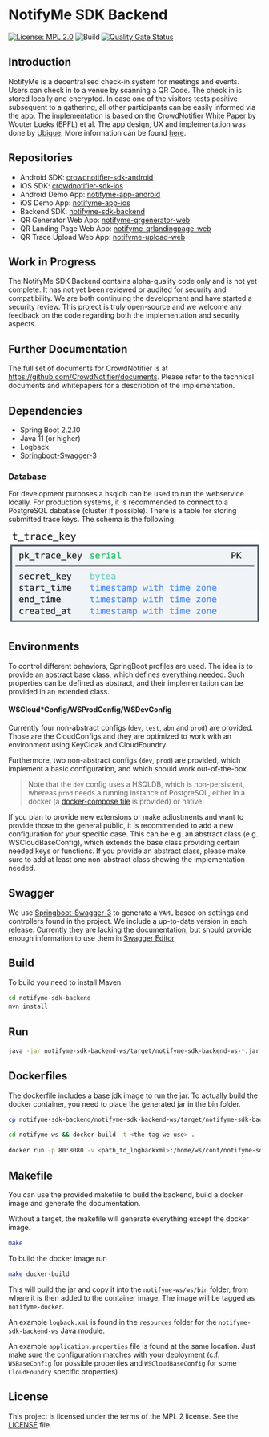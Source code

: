 # NotifyMe SDK Backend

[![License: MPL 2.0](https://img.shields.io/badge/License-MPL%202.0-brightgreen.svg)](https://github.com/notifyme-app/notifyme-sdk-backend/blob/master/LICENSE)
![Build](https://github.com/notifyme-app/notifyme-sdk-backend/workflows/Build/badge.svg?branch=main)
[![Quality Gate Status](https://sonarcloud.io/api/project_badges/measure?project=notifyme-app_notifyme-sdk-backend&metric=alert_status)](https://sonarcloud.io/dashboard?id=notifyme-app_notifyme-sdk-backend)

## Introduction
NotifyMe is a decentralised check-in system for meetings and events. Users can check in to a venue by scanning a QR Code. The check in is stored locally and encrypted. In case one of the visitors tests positive subsequent to a gathering, all other participants can be easily informed via the app. The implementation is based on the [CrowdNotifier White Paper](https://github.com/CrowdNotifier/documents) by Wouter Lueks (EPFL) et al. The app design, UX and implementation was done by [Ubique](https://ubique.ch/). More information can be found [here](https://notify-me.ch).

## Repositories
* Android SDK: [crowdnotifier-sdk-android](https://github.com/CrowdNotifier/crowdnotifier-sdk-android)
* iOS SDK: [crowdnotifier-sdk-ios](https://github.com/CrowdNotifier/crowdnotifier-sdk-ios)
* Android Demo App: [notifyme-app-android](https://github.com/notifyme-app/notifyme-app-android)
* iOS Demo App: [notifyme-app-ios](https://github.com/notifyme-app/notifyme-app-ios)
* Backend SDK: [notifyme-sdk-backend](https://github.com/notifyme-app/notifyme-sdk-backend)
* QR Generator Web App: [notifyme-qrgenerator-web](https://github.com/notifyme-app/notifyme-qrgenerator-web)
* QR Landing Page Web App: [notifyme-qrlandingpage-web](https://github.com/notifyme-app/notifyme-qrlandingpage-web)
* QR Trace Upload Web App: [notifyme-upload-web](https://github.com/notifyme-app/notifyme-upload-web)

## Work in Progress
The NotifyMe SDK Backend contains alpha-quality code only and is not yet complete. It has not yet been reviewed or audited for security and compatibility. We are both continuing the development and have started a security review. This project is truly open-source and we welcome any feedback on the code regarding both the implementation and security aspects.

## Further Documentation
The full set of documents for CrowdNotifier is at https://github.com/CrowdNotifier/documents. Please refer to the technical documents and whitepapers for a description of the implementation.

## Dependencies
* Spring Boot 2.2.10
* Java 11 (or higher)
* Logback
* [Springboot-Swagger-3](https://bintray.com/ubique-oss/springboot-swagger3)

### Database
For development purposes a hsqldb can be used to run the webservice locally. For production systems, it is recommended to connect to a PostgreSQL dabatase (cluster if possible). There is a table for storing submitted trace keys. The schema is the following:

![](documentation/img/t_trace_key.png)

## Environments
To control different behaviors, SpringBoot profiles are used. The idea is to provide an abstract base class, which defines everything needed. Such properties can be defined as abstract, and their implementation can be provided in an extended class.

#### WSCloud*Config/WSProdConfig/WSDevConfig
Currently four non-abstract configs (`dev`, `test`, `abn` and `prod`) are provided. Those are the CloudConfigs and they are optimized to work with an environment using KeyCloak and CloudFoundry.

Furthermore, two non-abstract configs (`dev`, `prod`) are provided, which implement a basic configuration, and which should work out-of-the-box.

> Note that the `dev` config uses a HSQLDB, which is non-persistent, whereas `prod` needs a running instance of PostgreSQL, either in a docker (a [docker-compose file](docker-compose/stack.yml) is provided) or native.

If you plan to provide new extensions or make adjustments and want to provide those to the general public, it is recommended to add a new configuration for your specific case. This can be e.g. an abstract class (e.g. WSCloudBaseConfig), which extends the base class providing certain needed keys or functions. If you provide an abstract class, please make sure to add at least one non-abstract class showing the implementation needed.

## Swagger
We use [Springboot-Swagger-3](https://github.com/Ubique-OSS/springboot-swagger3) to generate a `YAML` based on settings and controllers found in the project. We include a up-to-date version in each release. Currently they are lacking the documentation, but should provide enough information to use them in [Swagger Editor](https://editor.swagger.io).

## Build
To build you need to install Maven.

```bash
cd notifyme-sdk-backend
mvn install
```

## Run
```bash
java -jar notifyme-sdk-backend-ws/target/notifyme-sdk-backend-ws-*.jar
```

## Dockerfiles
The dockerfile includes a base jdk image to run the jar. To actually build the docker container, you need to place the generated jar in the bin folder.

```bash
cp notifyme-sdk-backend/notifyme-sdk-backend-ws/target/notifyme-sdk-backend-ws*.jar notifyme-ws/ws/bin/notifyme-sdk-backend-ws-1.0.0.jar
```

```bash
cd notifyme-ws && docker build -t <the-tag-we-use> .
```

```bash
docker run -p 80:8080 -v <path_to_logbackxml>:/home/ws/conf/notifyme-sdk-backend-ws-logback.xml -v <path_to_application_properties>:/home/ws/conf/notifyme-sdk-backend-ws.properties <the-tag-we-use>
```

## Makefile
You can use the provided makefile to build the backend, build a docker image and generate the documentation.

Without a target, the makefile will generate everything except the docker image.

```bash
make
```

To build the docker image run

```bash
make docker-build
```

This will build the jar and copy it into the `notifyme-ws/ws/bin` folder, from where it is then added to the container image.
The image will be tagged as `notifyme-docker`.

An example `logback.xml` is found in the `resources` folder for the `notifyme-sdk-backend-ws` Java module.

An example `application.properties` file is found at the same location.
Just make sure the configuration matches with your deployment (c.f. `WSBaseConfig` for possible properties
and `WSCloudBaseConfig` for some `CloudFoundry` specific properties)


## License
This project is licensed under the terms of the MPL 2 license. See the [LICENSE](LICENSE) file.
